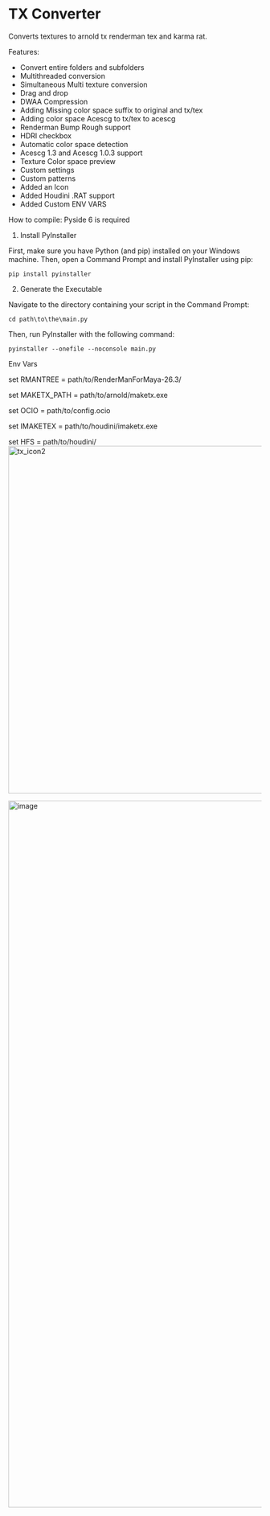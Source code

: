 # TX Converter
 Converts textures to arnold tx renderman tex and karma rat.
 
Features:
 - Convert entire folders and subfolders
 - Multithreaded conversion
 - Simultaneous Multi texture conversion
 - Drag and drop
 - DWAA Compression
 - Adding Missing color space suffix to original and tx/tex
 - Adding color space Acescg to tx/tex to acescg
 - Renderman Bump Rough support
 - HDRI checkbox
 - Automatic color space detection
 - Acescg 1.3 and Acescg 1.0.3 support
 - Texture Color space preview
 - Custom settings
 - Custom patterns
 - Added an Icon
 - Added Houdini .RAT support
 - Added Custom ENV VARS

 How to compile:
 Pyside 6 is required

1. Install PyInstaller

First, make sure you have Python (and pip) installed on your Windows machine. Then, open a Command Prompt and install PyInstaller using pip:

```pip install pyinstaller```

2. Generate the Executable

Navigate to the directory containing your script in the Command Prompt:

```cd path\to\the\main.py```

Then, run PyInstaller with the following command:

```pyinstaller --onefile --noconsole main.py```


Env Vars

 set RMANTREE = path/to/RenderManForMaya-26.3/
 
 set MAKETX_PATH = path/to/arnold/maketx.exe 
 
 set OCIO = path/to/config.ocio

 set IMAKETEX = path/to/houdini/imaketx.exe

 set HFS = path/to/houdini/
 <img width="694" height="692" alt="tx_icon2" src="https://github.com/user-attachments/assets/370c8642-d639-471e-b780-dfa9697952fa" />


<img width="869" height="1407" alt="image" src="https://github.com/user-attachments/assets/996492d7-6d64-4301-82e1-66f2d5655e1a" />





